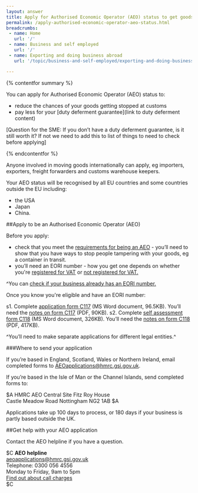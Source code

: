 ```yaml
---
layout: answer
title: Apply for Authorised Economic Operator (AEO) status to get goods through customs faster
permalink: /apply-authorised-economic-operator-aeo-status.html
breadcrumbs:
 - name: Home
   url: '/'
 - name: Business and self employed
   url: '/'
 - name: Exporting and doing business abroad
   url: '/topic/business-and-self-employed/exporting-and-doing-business-abroad.html'

---
```

{% contentfor summary %}

You can apply for Authorised Economic Operator (AEO) status to:

- reduce the chances of your goods getting stopped at customs
- pay less for your [duty deferment guarantee](link to duty deferment content)

[Question for the SME: If you don’t have a duty deferment guarantee, is it still worth it? If not we need to add this to list of things to need to check before applying]

{% endcontentfor %}

Anyone involved in moving goods internationally can apply, eg importers, exporters, freight forwarders and customs warehouse keepers.

Your AEO status will be recognised by all EU countries and some countries outside the EU including:

* the USA
* Japan 
* China.

##Apply to be an Authorised Economic Operator (AEO)

Before you apply:

* check that you meet the [requirements for being an AEO](/government/publications/notice-117-authorised-economic-operator) - you’ll need to show that you have ways to stop people tampering with your goods, eg a container in transit.
* you’ll need an EORI number - how you get one depends on whether you're [registered for VAT](https://online.hmrc.gov.uk/shortforms/form/EORIVAT) or [not registered for VAT.](https://online.hmrc.gov.uk/shortforms/form/EORINonVATExport)

^You can [check if your business already has an EORI number.](http://ec.europa.eu/taxation_customs/dds2/eos/eori_validation.jsp?Lang=en)

Once you know you're eligible and have an EORI number:

s1. Complete [application form C117](https://www.gov.uk/government/uploads/system/uploads/attachment_data/file/412200/C117.doc) (MS Word document, 96.5KB). You’ll need the [notes on form C117](https://www.gov.uk/government/uploads/system/uploads/attachment_data/file/412612/C117-notes.pdf) (PDF, 90KB).
s2. Complete [self assessment form C118](https://www.gov.uk/government/uploads/system/uploads/attachment_data/file/412192/C118.doc) (MS Word document, 326KB). You’ll need the [notes on form C118](https://www.gov.uk/government/uploads/system/uploads/attachment_data/file/414686/C118_Notes.pdf) (PDF, 417KB).

^You’ll need to make separate applications for different legal entities.^

###Where to send your application

If you’re based in England, Scotland, Wales or Northern Ireland, email completed forms to <AEOapplications@hmrc.gsi.gov.uk>.

If you’re based in the Isle of Man or the Channel Islands, send completed forms to:

$A
HMRC AEO Central Site 
Fitz Roy House  
Castle Meadow Road
Nottingham 
NG2 1AB 
$A

Applications take up 100 days to process, or 180 days if your business is partly based outside the UK.

##Get help with your AEO application

Contact the AEO helpline if you have a question.

$C 
**AEO helpline**  
<aeoapplications@hmrc.gsi.gov.uk>   
Telephone: 0300 056 4556   
Monday to Friday, 9am to 5pm     
[Find out about call charges](/call-charges)     
$C 




